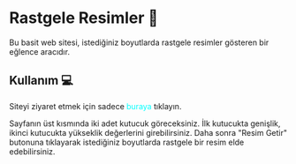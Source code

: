 <h1>Rastgele Resimler 🌟</h1>
<p>Bu basit web sitesi, istediğiniz boyutlarda rastgele resimler gösteren bir eğlence aracıdır.</p>

<h2>Kullanım 💻</h2>
<p>
Siteyi ziyaret etmek için sadece <a style="text-decoration: none; color: cyan;" href ="https://eneseken.github.io/Fast-Picture/" >buraya</a> tıklayın.

Sayfanın üst kısmında iki adet kutucuk göreceksiniz. İlk kutucukta genişlik, ikinci kutucukta yükseklik değerlerini girebilirsiniz. Daha sonra "Resim Getir" butonuna tıklayarak istediğiniz boyutlarda rastgele bir resim elde edebilirsiniz.
</p>
